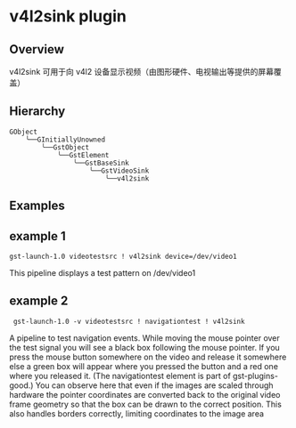 # v4l2sink plugin
## Overview

v4l2sink 可用于向 v4l2 设备显示视频（由图形硬件、电视输出等提供的屏幕覆盖）

## Hierarchy

```
GObject
    ╰──GInitiallyUnowned
        ╰──GstObject
            ╰──GstElement
                ╰──GstBaseSink
                    ╰──GstVideoSink
                        ╰──v4l2sink

```

## Examples

## example 1

```
gst-launch-1.0 videotestsrc ! v4l2sink device=/dev/video1
```

This pipeline displays a test pattern on /dev/video1

## example 2
```
 gst-launch-1.0 -v videotestsrc ! navigationtest ! v4l2sink
```

A pipeline to test navigation events. While moving the mouse pointer over the test signal you will see a black box following the mouse pointer. If you press the mouse button somewhere on the video and release it somewhere else a green box will appear where you pressed the button and a red one where you released it. (The navigationtest element is part of gst-plugins-good.) You can observe here that even if the images are scaled through hardware the pointer coordinates are converted back to the original video frame geometry so that the box can be drawn to the correct position. This also handles borders correctly, limiting coordinates to the image area